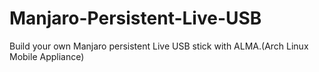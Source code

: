 # Manjaro-Persistent-Live-USB
Build your own Manjaro persistent Live USB stick with ALMA.(Arch Linux Mobile Appliance)
